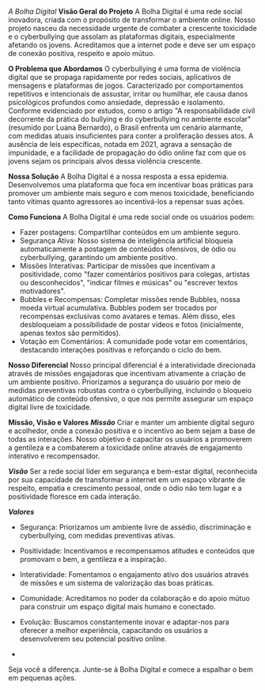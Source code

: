 *A Bolha Digital*
**Visão Geral do Projeto**
A Bolha Digital é uma rede social inovadora, criada com o propósito de transformar o ambiente online. Nosso projeto nasceu da necessidade urgente de combater a crescente toxicidade e o cyberbullying que assolam as plataformas digitais, especialmente afetando os jovens. Acreditamos que a internet pode e deve ser um espaço de conexão positiva, respeito e apoio mútuo.

**O Problema que Abordamos**
O cyberbullying é uma forma de violência digital que se propaga rapidamente por redes sociais, aplicativos de mensagens e plataformas de jogos. Caracterizado por comportamentos repetitivos e intencionais de assustar, irritar ou humilhar, ele causa danos psicológicos profundos como ansiedade, depressão e isolamento. Conforme evidenciado por estudos, como o artigo "A responsabilidade civil decorrente da prática do bullying e do cyberbullying no ambiente escolar" (resumido por Luana Bernardo), o Brasil enfrenta um cenário alarmante, com medidas atuais insuficientes para conter a proliferação desses atos. A ausência de leis específicas, notada em 2021, agrava a sensação de impunidade, e a facilidade de propagação do ódio online faz com que os jovens sejam os principais alvos dessa violência crescente.

**Nossa Solução**
A Bolha Digital é a nossa resposta a essa epidemia. Desenvolvemos uma plataforma que foca em incentivar boas práticas para promover um ambiente mais seguro e com menos toxicidade, beneficiando tanto vítimas quanto agressores ao incentivá-los a repensar suas ações.

**Como Funciona**
A Bolha Digital é uma rede social onde os usuários podem:

- Fazer postagens: Compartilhar conteúdos em um ambiente seguro.
- Segurança Ativa: Nosso sistema de inteligência artificial bloqueia automaticamente a postagem de conteúdos ofensivos, de ódio ou cyberbullying, garantindo um ambiente positivo.
- Missões Interativas: Participar de missões que incentivam a positividade, como "fazer comentários positivos para colegas, artistas ou desconhecidos", "indicar filmes e músicas" ou "escrever textos motivadores".
- Bubbles e Recompensas: Completar missões rende Bubbles, nossa moeda virtual acumulativa. Bubbles podem ser trocados por recompensas exclusivas como avatares e temas. Além disso, eles desbloqueiam a possibilidade de postar vídeos e fotos (inicialmente, apenas textos são permitidos).
- Votação em Comentários: A comunidade pode votar em comentários, destacando interações positivas e reforçando o ciclo do bem.

**Nosso Diferencial**
Nosso principal diferencial é a interatividade direcionada através de missões engajadoras que incentivam ativamente a criação de um ambiente positivo. Priorizamos a segurança do usuário por meio de medidas preventivas robustas contra o cyberbullying, incluindo o bloqueio automático de conteúdo ofensivo, o que nos permite assegurar um espaço digital livre de toxicidade.

**Missão, Visão e Valores**
***Missão***
Criar e manter um ambiente digital seguro e acolhedor, onde a conexão positiva e o incentivo ao bem sejam a base de todas as interações. Nosso objetivo é capacitar os usuários a promoverem a gentileza e a combaterem a toxicidade online através de engajamento interativo e recompensador.

***Visão***
Ser a rede social líder em segurança e bem-estar digital, reconhecida por sua capacidade de transformar a internet em um espaço vibrante de respeito, empatia e crescimento pessoal, onde o ódio não tem lugar e a positividade floresce em cada interação.

***Valores***
- Segurança: Priorizamos um ambiente livre de assédio, discriminação e cyberbullying, com medidas preventivas ativas.
- Positividade: Incentivamos e recompensamos atitudes e conteúdos que promovam o bem, a gentileza e a inspiração.
- Interatividade: Fomentamos o engajamento ativo dos usuários através de missões e um sistema de valorização das boas práticas.
- Comunidade: Acreditamos no poder da colaboração e do apoio mútuo para construir um espaço digital mais humano e conectado.
- Evolução: Buscamos constantemente inovar e adaptar-nos para oferecer a melhor experiência, capacitando os usuários a desenvolverem seu potencial positivo online.

- 
Seja você a diferença. Junte-se à Bolha Digital e comece a espalhar o bem em pequenas ações.





